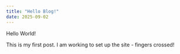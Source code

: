 ```yaml
---
title: "Hello Blog!"
date: 2025-09-02
---
```


Hello World!

This is my first post. I am working to set up the site - fingers crossed!
